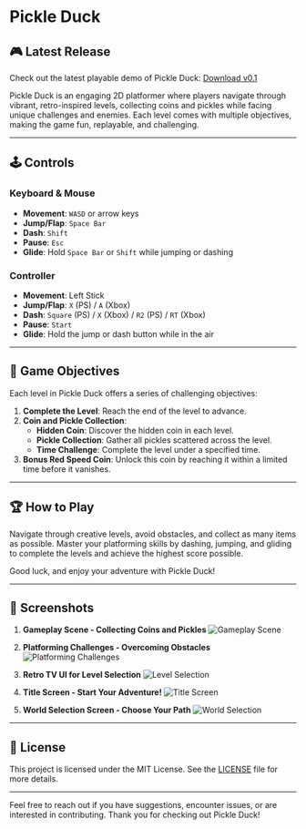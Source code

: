 # Pickle Duck

## 🎮 Latest Release
Check out the latest playable demo of Pickle Duck: [Download v0.1](https://github.com/ptessieri/Pickle-Duck/releases)

Pickle Duck is an engaging 2D platformer where players navigate through vibrant, retro-inspired levels, collecting coins and pickles while facing unique challenges and enemies. Each level comes with multiple objectives, making the game fun, replayable, and challenging.

---

## 🕹️ Controls

### Keyboard & Mouse
- **Movement**: `WASD` or arrow keys
- **Jump/Flap**: `Space Bar`
- **Dash**: `Shift`
- **Pause**: `Esc`
- **Glide**: Hold `Space Bar` or `Shift` while jumping or dashing

### Controller
- **Movement**: Left Stick
- **Jump/Flap**: `X` (PS) / `A` (Xbox)
- **Dash**: `Square` (PS) / `X` (Xbox) / `R2` (PS) / `RT` (Xbox)
- **Pause**: `Start`
- **Glide**: Hold the jump or dash button while in the air

---

## 🎯 Game Objectives

Each level in Pickle Duck offers a series of challenging objectives:
1. **Complete the Level**: Reach the end of the level to advance.
2. **Coin and Pickle Collection**:
   - **Hidden Coin**: Discover the hidden coin in each level.
   - **Pickle Collection**: Gather all pickles scattered across the level.
   - **Time Challenge**: Complete the level under a specified time.
3. **Bonus Red Speed Coin**: Unlock this coin by reaching it within a limited time before it vanishes.

---

## 🏆 How to Play

Navigate through creative levels, avoid obstacles, and collect as many items as possible. Master your platforming skills by dashing, jumping, and gliding to complete the levels and achieve the highest score possible.

Good luck, and enjoy your adventure with Pickle Duck!

---

## 📸 Screenshots

1. **Gameplay Scene - Collecting Coins and Pickles**
   ![Gameplay Scene](<PLACE_LINK_TO_GAMEPLAY_SCENE_IMAGE_HERE>)

2. **Platforming Challenges - Overcoming Obstacles**
   ![Platforming Challenges](<PLACE_LINK_TO_PLATFORMING_CHALLENGES_IMAGE_HERE>)

3. **Retro TV UI for Level Selection**
   ![Level Selection](<PLACE_LINK_TO_LEVEL_SELECTION_IMAGE_HERE>)

4. **Title Screen - Start Your Adventure!**
   ![Title Screen](<PLACE_LINK_TO_TITLE_SCREEN_IMAGE_HERE>)

5. **World Selection Screen - Choose Your Path**
   ![World Selection](<PLACE_LINK_TO_WORLD_SELECTION_IMAGE_HERE>)

---

## 📜 License

This project is licensed under the MIT License. See the [LICENSE](LICENSE) file for more details.

---

Feel free to reach out if you have suggestions, encounter issues, or are interested in contributing. Thank you for checking out Pickle Duck!

